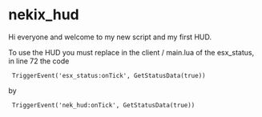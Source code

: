 # nekix_hud

Hi everyone and welcome to my new script and my first HUD.


To use the HUD you must replace in the client / main.lua of the esx_status, in line 72 the code

<code> TriggerEvent('esx_status:onTick', GetStatusData(true)) </code> 

by

<code> TriggerEvent('nek_hud:onTick', GetStatusData(true)) </code>
